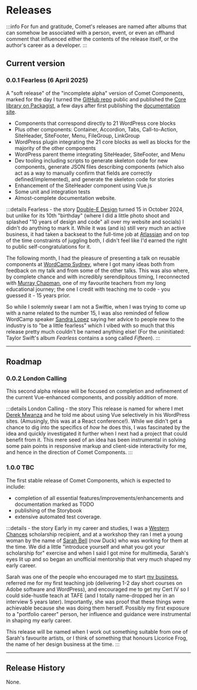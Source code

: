 # Releases

:::info
For fun and gratitude, Comet's releases are named after albums that can somehow be associated with a person, event, or even an offhand comment that influenced either the contents of the release itself, or the author's career as a developer.
:::

## Current version

### 0.0.1 Fearless (6 April 2025)

A "soft release" of the "incomplete alpha" version of Comet Components, marked for the day I turned the [GitHub repo](https://github.com/doubleedesign/comet-components) public and published the [Core library on Packagist](https://packagist.org/packages/doubleedesign/comet-components-core), a few days after first publishing the [documentation site](https://cometcomponents.io).

- Components that correspond directly to 21 WordPress core blocks
- Plus other components: Container, Accordion, Tabs, Call-to-Action, SiteHeader, SiteFooter, Menu, FileGroup, LinkGroup
- WordPress plugin integrating the 21 core blocks as well as blocks for the majority of the other components
- WordPress parent theme integrating SiteHeader, SiteFooter, and Menu
- Dev tooling including scripts to generate skeleton code for new components, generate JSON files describing components (which also act as a way to manually confirm that fields are correctly defined/implemented), and generate the skeleton code for stories
- Enhancement of the SiteHeader component using Vue.js
- Some unit and integration tests
- Almost-complete documentation website.

:::details Fearless - the story
[Double-E Design](https://www.doubleedesign.com.au) turned 15 in October 2024, but unlike for its 10th "birthday" (where I did a little photo shoot and splashed "10 years of design and code" all over my website and socials) I didn't do anything to mark it. While it was (and is) still very much an active business, it had taken a backseat to the full-time job at [Atlassian](https://www.atlassian.com/) and on top of the time constraints of juggling both, I didn't feel like I'd earned the right to public self-congratulations for it.

The following month, I had the pleasure of presenting a talk on reusable components at [WordCamp Sydney](https://sydney.wordcamp.org/2024/), where I got many ideas both from feedback on my talk and from some of the other talks. This was also where, by complete chance and with incredibly serendipitous timing, I reconnected with [Murray Chapman](https://www.muzkore.com/), one of my favourite teachers from my long educational journey; the one I credit with teaching me to code - you guessed it - 15 years prior.

So while I solemnly swear I am not a Swiftie, when I was trying to come up with a name related to the number 15, I was also reminded of fellow WordCamp speaker [Sandra Lopez](https://www.sandzstudio.com.au/) saying her advice to people new to the industry is to "be a little fearless" which I vibed with so much that this release pretty much couldn't be named anything else! (For the uninitiated: Taylor Swift's album _Fearless_ contains a song called _Fifteen_).
:::

---

## Roadmap

### 0.0.2 London Calling
This second alpha release will be focused on completion and refinement of the current Vue-enhanced components, and possibly addition of more.

:::details London Calling - the story
This release is named for where I met [Derek Mwanza](https://www.creativeconnections.co.uk/) and he told me about using Vue selectively in his WordPress sites. (Amusingly, this was at a React conference!). While we didn't get a chance to dig into the specifics of
_how_ he does this, I was fascinated by the idea and quickly investigated it further when I next had a project that could benefit from it. This mere seed of an idea has been instrumental in solving some pain points in responsive markup and client-side interactivity for me, and hence in the direction of Comet Components.
:::

### 1.0.0 TBC
The first stable release of Comet Components, which is expected to include:
- completion of all essential features/improvements/enhancements and documentation marked as TODO
- publishing of the Storybook
- extensive automated test coverage.

:::details - the story
Early in my career and studies, I was a [Western Chances](https://westernchances.org.au/) scholarship recipient, and at a workshop they ran I met a young woman by the name of [Sarah Bell](https://mantacreative.agency/) (now Duck) who was working for them at the time. We did a little "introduce yourself and what you got your scholarship for" exercise and when I said I got mine for multimedia, Sarah's eyes lit up and so began an unofficial mentorship that very much shaped my early career.

Sarah was one of the people who encouraged me to start [my business](https://www.doubleedesign.com.au), referred me for my first teaching job (delivering 1-2 day short courses on Adobe software and WordPress), and encouraged me to get my Cert IV so I could side-hustle teach at TAFE (and I totally name-dropped her in an interview 5 years later). Importantly, she was proof that these things were achievable because she was doing them herself. Possibly my first exposure to a "portfolio career" person, her influence and guidance were instrumental in shaping my early career.

This release will be named when I work out something suitable from one of Sarah's favourite artists, or I think of something that honours Licorice Frog, the name of her design business at the time.
:::

---

## Release History

None.
